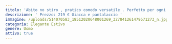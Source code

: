 ```yaml
---
titolo: 'Abito no stiro , pratico comodo versatile . Perfetto per ogni occasione .'
descrizione: ' Prezzo: 219 € Giacca e pantalaccio '
immagine: /uploads/514070583_18512020648001269_327841261479571273_n.jpg
categoria: Elegante Estivo
genere: Uomo
attivo: true
---
```


